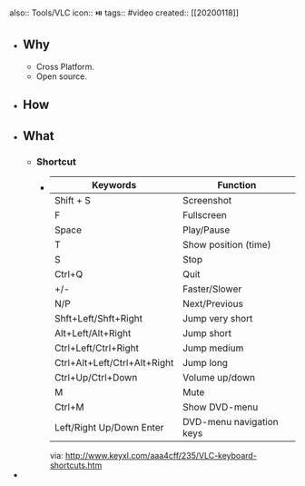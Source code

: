 also:: Tools/VLC
icon:: ⏯️
tags:: #video
created:: [[20200118]]

- ## Why
  - Cross Platform.
  - Open source.
- ## How
- ## What
  - ### Shortcut
    - | Keywords | Function |
      | --- | --- |
      | Shift + S | Screenshot |
      | F| Fullscreen |
      | Space| Play/Pause |
      | T| Show position (time) |
      | S| Stop |
      | Ctrl+Q | Quit |
      | +/-| Faster/Slower|
      | N/P| Next/Previous|
      | Shft+Left/Shft+Right | Jump very short|
      | Alt+Left/Alt+Right | Jump short |
      | Ctrl+Left/Ctrl+Right | Jump medium|
      | Ctrl+Alt+Left/Ctrl+Alt+Right | Jump long|
      | Ctrl+Up/Ctrl+Down| Volume up/down |
      | M| Mute |
      | Ctrl+M | Show DVD-menu|
      | Left/Right Up/Down Enter | DVD-menu navigation keys |
      via: http://www.keyxl.com/aaa4cff/235/VLC-keyboard-shortcuts.htm
-